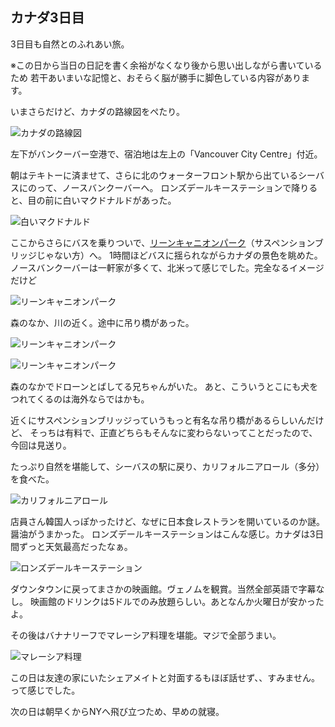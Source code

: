 ## カナダ3日目

3日目も自然とのふれあい旅。

<p class="txt-supplement">※この日から当日の日記を書く余裕がなくなり後から思い出しながら書いているため
若干あいまいな記憶と、おそらく脳が勝手に脚色している内容があります。</p>

いまさらだけど、カナダの路線図をぺたり。

<p class="img"><img src="/assets/blog/images/7/1.jpg" alt="カナダの路線図"></p>

左下がバンクーバー空港で、宿泊地は左上の「Vancouver City Centre」付近。

朝はテキトーに済ませて、さらに北のウォーターフロント駅から出ているシーバスにのって、ノースバンクーバーへ。
ロンズデールキーステーションで降りると、目の前に白いマクドナルドがあった。

<p class="img"><img src="/assets/blog/images/7/2.jpg" alt="白いマクドナルド"></p>

ここからさらにバスを乗りついで、[リーンキャニオンパーク](https://www.google.com/maps/place/@49.3438877,-123.0203023,17z/data=!3m1!4b1!4m5!3m4!1s0x54867abc6db0a9a3:0xe9cfb295ea872d7f!8m2!3d49.3438842!4d-123.0181136?authuser=0&hl=ja)（サスペンションブリッジじゃない方）へ。
1時間ほどバスに揺られながらカナダの景色を眺めた。
ノースバンクーバーは一軒家が多くて、北米って感じでした。完全なるイメージだけど

<p class="img"><img src="/assets/blog/images/7/3.jpg" alt="リーンキャニオンパーク"></p>

森のなか、川の近く。途中に吊り橋があった。

<p class="img"><img src="/assets/blog/images/7/4.jpg" alt="リーンキャニオンパーク"></p>
<p class="img"><img src="/assets/blog/images/7/5.jpg" alt="リーンキャニオンパーク"></p>

森のなかでドローンとばしてる兄ちゃんがいた。
あと、こういうとこにも犬をつれてくるのは海外ならではかも。

近くにサスペンションブリッジっていうもっと有名な吊り橋があるらしいんだけど、
そっちは有料で、正直どちらもそんなに変わらないってことだったので、今回は見送り。

たっぷり自然を堪能して、シーバスの駅に戻り、カリフォルニアロール（多分）を食べた。

<p class="img"><img src="/assets/blog/images/7/6.jpg" alt="カリフォルニアロール"></p>

店員さん韓国人っぽかったけど、なぜに日本食レストランを開いているのか謎。醤油がうまかった。
ロンズデールキーステーションはこんな感じ。カナダは3日間ずっと天気最高だったなぁ。

<p class="img"><img src="/assets/blog/images/7/7.jpg" alt="ロンズデールキーステーション"></p>

ダウンタウンに戻ってまさかの映画館。ヴェノムを観賞。当然全部英語で字幕なし。
映画館のドリンクは5ドルでのみ放題らしい。あとなんか火曜日が安かったよ。

その後はバナナリーフでマレーシア料理を堪能。マジで全部うまい。

<p class="img"><img src="/assets/blog/images/7/8.jpg" alt="マレーシア料理"></p>

この日は友達の家にいたシェアメイトと対面するもほぼ話せず、、すみません。って感じでした。

次の日は朝早くからNYへ飛び立つため、早めの就寝。
